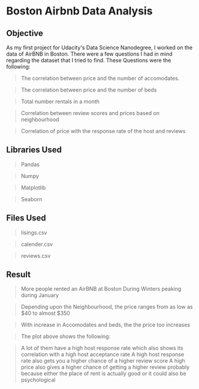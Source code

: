 # Boston Airbnb Data Analysis

## Objective
As my first project for Udacity's Data Science Nanodegree, I worked on the data of AirBNB in Boston. There were a few questions I had in mind regarding the dataset that I tried to find. These Questions were the following:
> The correlation between price and the number of accomodates.

> The correlation between price and the number of beds

> Total number rentals in a month

> Correlation between review scores and prices based on neighbourhood

> Correlation of price with the response rate of the host and reviews



## Libraries Used

> Pandas

> Numpy

> Matplotlib

> Seaborn


## Files Used

> lisings.csv

> calender.csv

> reviews.csv


## Result

> More people rented an AirBNB at Boston During Winters peaking during January

> Depending upon the Neighbourhood, the price ranges from as low as $40 to almost $350

> With increase in Accomodates and beds, the the price too increases

> The plot above shows the following:

> A lot of them have a high host response rate which also shows its correlation with a high host acceptance rate
> A high host response rate also gets you a higher chance of a higher review score
> A high price also gives a higher chance of getting a higher review probably because either the place of rent is actually good or it could also be psychological
